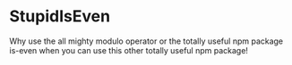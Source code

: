 # StupidIsEven
Why use the all mighty modulo operator or the totally useful npm package is-even when you can use this other totally useful npm package!

